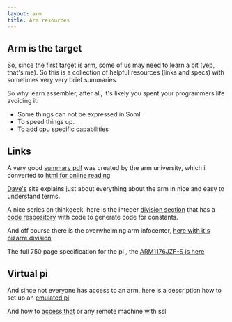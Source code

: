 ```yaml
---
layout: arm
title: Arm resources
---
```


## Arm is the target

So, since the first target is arm, some of us may need to learn a bit (yep, that's me). So this is
a collection of helpful resources (links and specs) with sometimes very very brief summaries.

So why learn assembler, after all, it's likely you spent your programmers life  avoiding it:

  - Some things can not be expressed in Soml
  - To speed things up.
  - To add cpu specific capabilities

## Links

A very good [summary pdf](/arm/arm_inst.pdf) was created by the arm university, which i converted
to [html for online reading](/arm/target.html)

[Dave's](http://www.davespace.co.uk/arm/introduction-to-arm/why-learn.html) site explains just about
everything about the arm in nice and easy to understand terms.

A nice series on thinkgeek, here is the integer [division section](http://thinkingeek.com/2013/08/11/arm-assembler-raspberry-pi-chapter-15/) that has a
[code respository](https://github.com/rofirrim/raspberry-pi-assembler/blob/master/chapter15/magic.py)
with code to generate code for constants.

And off course there is the overwhelming arm infocenter, [here with it's bizarre division](http://infocenter.arm.com/help/index.jsp?topic=/com.arm.doc.dui0473c/CEGECDGD.html)

The full 750 page specification for the pi , the [ARM1176JZF-S is here](/arm/big_spec.pdf)

## Virtual pi

And since not everyone has access to an arm, here is a description how to set up an [emulated pi](/arm/qemu.html)

And how to [access that](/arm/remote_pi.html) or any remote machine with ssl

